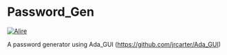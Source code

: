 # Password_Gen
[![Alire](https://img.shields.io/endpoint?url=https://alire.ada.dev/badges/password_gen.json)](https://alire.ada.dev/crates/password_gen.html)

A password generator using Ada_GUI (https://github.com/jrcarter/Ada_GUI)
